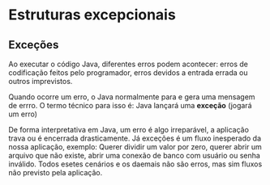 # Estruturas excepcionais

## Exceções

Ao executar o código Java, diferentes erros podem acontecer: erros de codificação feitos pelo programador, erros devidos a entrada errada ou outros imprevistos. 

Quando ocorre um erro, o Java normalmente para e gera uma mensagem de errro. O termo técnico para isso é: Java lançará uma **exceção** (jogará um erro)

De forma interpretativa em Java, um erro é algo irreparável, a aplicação trava ou é encerrada drasticamente. Já exceções é um fluxo inesperado da nossa aplicação, exemplo: Querer dividir um valor por zero, querer abrir um arquivo que não existe, abrir uma conexão de banco com usuário ou senha inválido. Todos esetes cenários e os daemais não são erros, mas sim fluxos não previsto pela aplicação.
